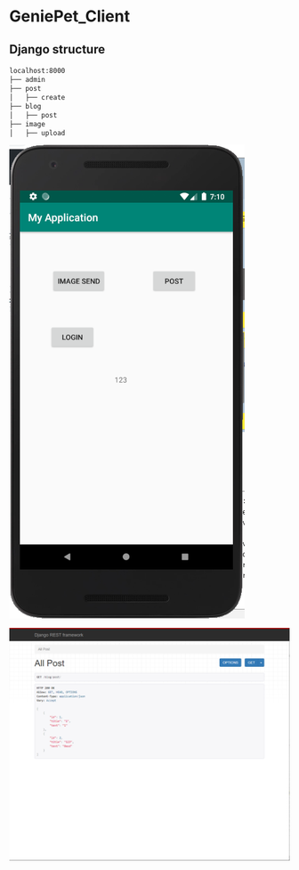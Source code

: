# GeniePet_Client


## Django structure

```
localhost:8000
├── admin
├── post
│   ├── create
├── blog
│   ├── post
├── image
│   ├── upload
```



![android](./picture/android_1.png)

![django](./picture/django_1.png)

